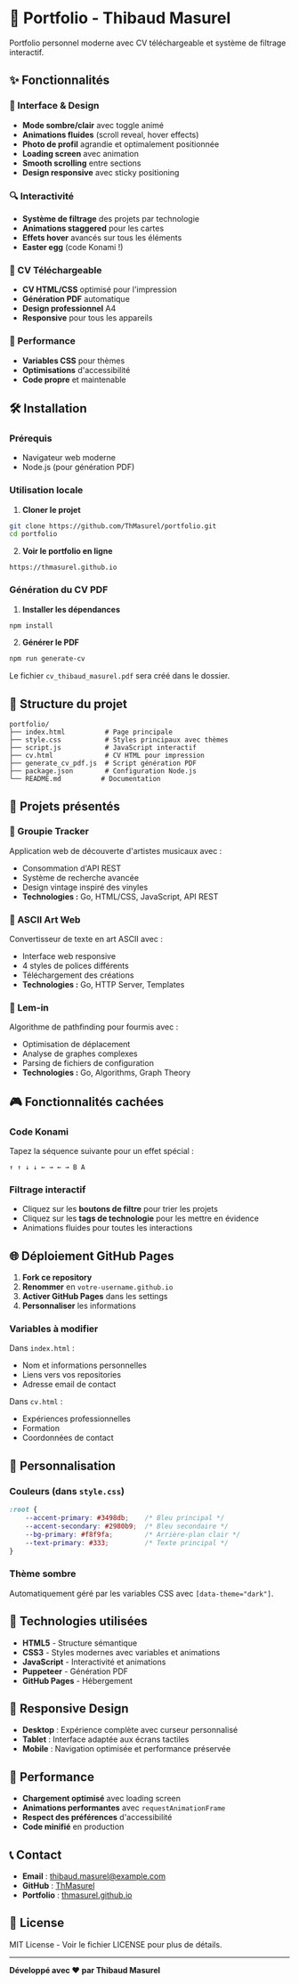 # 🌟 Portfolio - Thibaud Masurel

Portfolio personnel moderne avec CV téléchargeable et système de filtrage interactif.

## ✨ Fonctionnalités

### 🎨 Interface & Design
- **Mode sombre/clair** avec toggle animé
- **Animations fluides** (scroll reveal, hover effects)
- **Photo de profil** agrandie et optimalement positionnée
- **Loading screen** avec animation
- **Smooth scrolling** entre sections
- **Design responsive** avec sticky positioning

### 🔍 Interactivité
- **Système de filtrage** des projets par technologie
- **Animations staggered** pour les cartes
- **Effets hover** avancés sur tous les éléments
- **Easter egg** (code Konami !)

### 📄 CV Téléchargeable
- **CV HTML/CSS** optimisé pour l'impression
- **Génération PDF** automatique
- **Design professionnel** A4
- **Responsive** pour tous les appareils

### 🚀 Performance
- **Variables CSS** pour thèmes
- **Optimisations** d'accessibilité
- **Code propre** et maintenable

## 🛠️ Installation

### Prérequis
- Navigateur web moderne
- Node.js (pour génération PDF)

### Utilisation locale

1. **Cloner le projet**
```bash
git clone https://github.com/ThMasurel/portfolio.git
cd portfolio
```

2. **Voir le portfolio en ligne**
```
https://thmasurel.github.io
```

### Génération du CV PDF

1. **Installer les dépendances**
```bash
npm install
```

2. **Générer le PDF**
```bash
npm run generate-cv
```

Le fichier `cv_thibaud_masurel.pdf` sera créé dans le dossier.

## 📂 Structure du projet

```
portfolio/
├── index.html          # Page principale
├── style.css           # Styles principaux avec thèmes
├── script.js           # JavaScript interactif
├── cv.html             # CV HTML pour impression
├── generate_cv_pdf.js  # Script génération PDF
├── package.json        # Configuration Node.js
└── README.md          # Documentation
```

## 🎯 Projets présentés

### 🎵 Groupie Tracker
Application web de découverte d'artistes musicaux avec :
- Consommation d'API REST
- Système de recherche avancée
- Design vintage inspiré des vinyles
- **Technologies :** Go, HTML/CSS, JavaScript, API REST

### 🎨 ASCII Art Web
Convertisseur de texte en art ASCII avec :
- Interface web responsive
- 4 styles de polices différents
- Téléchargement des créations
- **Technologies :** Go, HTTP Server, Templates

### 🐜 Lem-in
Algorithme de pathfinding pour fourmis avec :
- Optimisation de déplacement
- Analyse de graphes complexes
- Parsing de fichiers de configuration
- **Technologies :** Go, Algorithms, Graph Theory

## 🎮 Fonctionnalités cachées

### Code Konami
Tapez la séquence suivante pour un effet spécial :
```
↑ ↑ ↓ ↓ ← → ← → B A
```

### Filtrage interactif
- Cliquez sur les **boutons de filtre** pour trier les projets
- Cliquez sur les **tags de technologie** pour les mettre en évidence
- Animations fluides pour toutes les interactions

## 🌐 Déploiement GitHub Pages

1. **Fork ce repository**
2. **Renommer** en `votre-username.github.io`
3. **Activer GitHub Pages** dans les settings
4. **Personnaliser** les informations

### Variables à modifier

Dans `index.html` :
- Nom et informations personnelles
- Liens vers vos repositories
- Adresse email de contact

Dans `cv.html` :
- Expériences professionnelles
- Formation
- Coordonnées de contact

## 🎨 Personnalisation

### Couleurs (dans `style.css`)
```css
:root {
    --accent-primary: #3498db;    /* Bleu principal */
    --accent-secondary: #2980b9;  /* Bleu secondaire */
    --bg-primary: #f8f9fa;        /* Arrière-plan clair */
    --text-primary: #333;         /* Texte principal */
}
```

### Thème sombre
Automatiquement géré par les variables CSS avec `[data-theme="dark"]`.

## 🔧 Technologies utilisées

- **HTML5** - Structure sémantique
- **CSS3** - Styles modernes avec variables et animations
- **JavaScript** - Interactivité et animations
- **Puppeteer** - Génération PDF
- **GitHub Pages** - Hébergement

## 📱 Responsive Design

- **Desktop** : Expérience complète avec curseur personnalisé
- **Tablet** : Interface adaptée aux écrans tactiles
- **Mobile** : Navigation optimisée et performance préservée

## 🚀 Performance

- **Chargement optimisé** avec loading screen
- **Animations performantes** avec `requestAnimationFrame`
- **Respect des préférences** d'accessibilité
- **Code minifié** en production

## 📞 Contact

- **Email** : thibaud.masurel@example.com
- **GitHub** : [ThMasurel](https://github.com/ThMasurel)
- **Portfolio** : [thmasurel.github.io](https://thmasurel.github.io)

## 📄 License

MIT License - Voir le fichier LICENSE pour plus de détails.

---

**Développé avec ❤️ par Thibaud Masurel**